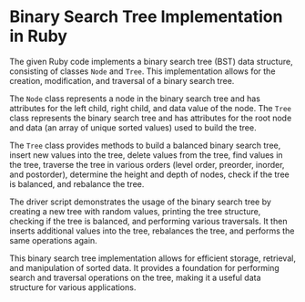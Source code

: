 # Binary Search Tree Implementation in Ruby

The given Ruby code implements a binary search tree (BST) data structure, consisting of classes `Node` and `Tree`. This implementation allows for the creation, modification, and traversal of a binary search tree.

The `Node` class represents a node in the binary search tree and has attributes for the left child, right child, and data value of the node. The `Tree`  class represents the binary search tree and has attributes for the root node and data (an array of unique sorted values) used to build the tree.

The `Tree` class provides methods to build a balanced binary search tree, insert new values into the tree, delete values from the tree, find values in the tree, traverse the tree in various orders (level order, preorder, inorder, and postorder), determine the height and depth of nodes, check if the tree is balanced, and rebalance the tree.

The driver script demonstrates the usage of the binary search tree by creating a new tree with random values, printing the tree structure, checking if the tree is balanced, and performing various traversals. It then inserts additional values into the tree, rebalances the tree, and performs the same operations again.

This binary search tree implementation allows for efficient storage, retrieval, and manipulation of sorted data. It provides a foundation for performing search and traversal operations on the tree, making it a useful data structure for various applications.
